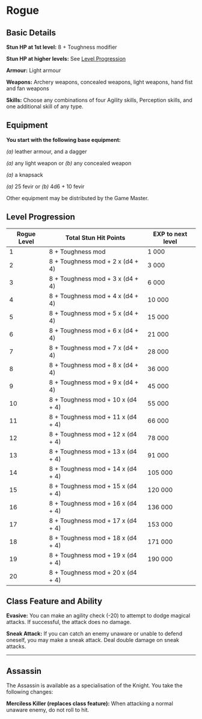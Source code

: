 # Rogue

## Basic Details

**Stun HP at 1st level:** 8 + Toughness modifier

**Stun HP at higher levels:** See [Level Progression](#level-progression)

**Armour:** Light armour

**Weapons:** Archery weapons, concealed weapons, light weapons, hand fist and fan weapons

**Skills:** Choose any combinations of four Agility skills, Perception skills, and one additional skill of any type.


## Equipment

**You start with the following base equipment:**

_(a)_ leather armour, and a dagger

_(a)_ any light weapon or _(b)_ any concealed weapon

_(a)_ a knapsack

_(a)_ 25 fevir or _(b)_ 4d6 + 10 fevir

Other equipment may be distributed by the Game Master.


## Level Progression

Rogue Level       | Total Stun Hit Points             | EXP to next level
----------------- | --------------------------------- | -----------------
1                 | 8 + Toughness mod                 | 1 000             
2                 | 8 + Toughness mod + 2 x (d4 + 4)  | 3 000             
3                 | 8 + Toughness mod + 3 x (d4 + 4)  | 6 000            
4                 | 8 + Toughness mod + 4 x (d4 + 4)  | 10 000            
5                 | 8 + Toughness mod + 5 x (d4 + 4)  | 15 000            
6                 | 8 + Toughness mod + 6 x (d4 + 4)  | 21 000            
7                 | 8 + Toughness mod + 7 x (d4 + 4)  | 28 000            
8                 | 8 + Toughness mod + 8 x (d4 + 4)  | 36 000            
9                 | 8 + Toughness mod + 9 x (d4 + 4)  | 45 000            
10                | 8 + Toughness mod + 10 x (d4 + 4) | 55 000            
11                | 8 + Toughness mod + 11 x (d4 + 4) | 66 000            
12                | 8 + Toughness mod + 12 x (d4 + 4) | 78 000            
13                | 8 + Toughness mod + 13 x (d4 + 4) | 91 000            
14                | 8 + Toughness mod + 14 x (d4 + 4) | 105 000            
15                | 8 + Toughness mod + 15 x (d4 + 4) | 120 000            
16                | 8 + Toughness mod + 16 x (d4 + 4) | 136 000            
17                | 8 + Toughness mod + 17 x (d4 + 4) | 153 000            
18                | 8 + Toughness mod + 18 x (d4 + 4) | 171 000            
19                | 8 + Toughness mod + 19 x (d4 + 4) | 190 000            
20                | 8 + Toughness mod + 20 x (d4 + 4) |         


## Class Feature and Ability

**Evasive:** You can make an agility check (-20) to attempt to dodge magical attacks. If successful, the attack does no damage.

**Sneak Attack:** If you can catch an enemy unaware or unable to defend oneself, you may make a sneak attack. Deal double damage on sneak attacks.

---

## Assassin

The Assassin is available as a specialisation of the Knight. You take the following changes:

**Merciless Killer (replaces class feature):** When attacking a normal unaware enemy, do not roll to hit.